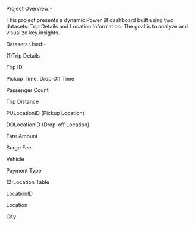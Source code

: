 Project Overview:-

This project presents a dynamic Power BI dashboard built using two datasets: Trip Details and Location Information. The goal is to analyze and visualize key insights.

 Datasets Used:-
 
(1)Trip Details

Trip ID

Pickup Time, Drop Off Time

Passenger Count

Trip Distance

PULocationID (Pickup Location)

DOLocationID (Drop-off Location)

Fare Amount

Surge Fee

Vehicle

Payment Type

(2)Location Table

LocationID

Location

City
